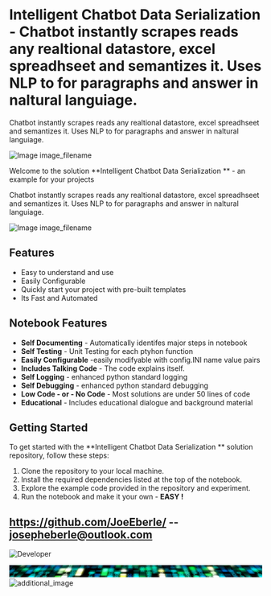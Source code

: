 
# Intelligent Chatbot Data Serialization  - Chatbot instantly scrapes reads any realtional datastore, excel spreadhseet and semantizes it. Uses NLP to for paragraphs and answer in naltural languiage.  
Chatbot instantly scrapes reads any realtional datastore, excel spreadhseet and semantizes it. Uses NLP to for paragraphs and answer in naltural languiage.  

![Image image_filename](code.png)

Welcome to the solution **Intelligent Chatbot Data Serialization ** - an example for your projects

Chatbot instantly scrapes reads any realtional datastore, excel spreadhseet and semantizes it. Uses NLP to for paragraphs and answer in naltural languiage.  

![Image image_filename](sample.png)

## Features
- Easy to understand and use  
- Easily Configurable 
- Quickly start your project with pre-built templates
- Its Fast and Automated

## Notebook Features
- **Self Documenting** - Automatically identifes major steps in notebook 
- **Self Testing** - Unit Testing for each ptyhon function
- **Easily Configurable** -easily modifyable with config.INI name value pairs
- **Includes Talking Code** - The code explains itself.
- **Self Logging** - enhanced python standard logging   
- **Self Debugging** - enhanced python standard debugging
- **Low Code - or - No Code** - Most solutions are under 50 lines of code
- **Educational** - Includes educational dialogue and background material
    
## Getting Started
To get started with the **Intelligent Chatbot Data Serialization ** solution repository, follow these steps:
1. Clone the repository to your local machine.
2. Install the required dependencies listed at the top of the notebook.
3. Explore the example code provided in the repository and experiment.
4. Run the notebook and make it your own - **EASY !**
    
## https://github.com/JoeEberle/ -- josepheberle@outlook.com 
    
![Developer](developer.png)

![Brand](brand.png)
    ![additional_image](joe_logo.png)  <br>